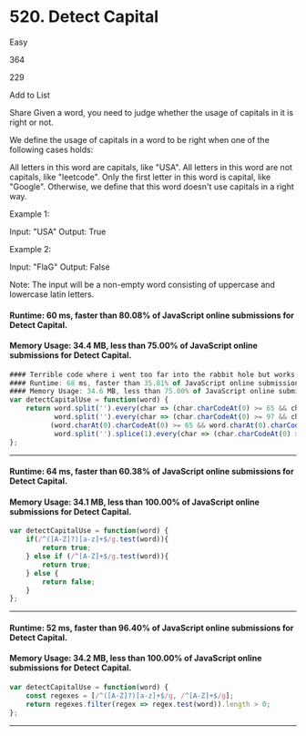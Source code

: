 # 520. Detect Capital
Easy

364

229

Add to List

Share
Given a word, you need to judge whether the usage of capitals in it is right or not.

We define the usage of capitals in a word to be right when one of the following cases holds:

All letters in this word are capitals, like "USA".
All letters in this word are not capitals, like "leetcode".
Only the first letter in this word is capital, like "Google".
Otherwise, we define that this word doesn't use capitals in a right way.
 

Example 1:

Input: "USA"
Output: True
 

Example 2:

Input: "FlaG"
Output: False
 

Note: The input will be a non-empty word consisting of uppercase and lowercase latin letters.

#### Runtime: 60 ms, faster than 80.08% of JavaScript online submissions for Detect Capital.
#### Memory Usage: 34.4 MB, less than 75.00% of JavaScript online submissions for Detect Capital.

```javascript
#### Terrible code where i went too far into the rabbit hole but works
#### Runtime: 68 ms, faster than 35.81% of JavaScript online submissions for Detect Capital.
#### Memory Usage: 34.6 MB, less than 75.00% of JavaScript online submissions for Detect Capital.
var detectCapitalUse = function(word) {
    return word.split('').every(char => (char.charCodeAt(0) >= 65 && char.charCodeAt(0) <= 90)) || 
           word.split('').every(char => (char.charCodeAt(0) >= 97 && char.charCodeAt(0) <= 122)) || 
          (word.charAt(0).charCodeAt(0) >= 65 && word.charAt(0).charCodeAt(0) <= 90 && 
           word.split('').splice(1).every(char => (char.charCodeAt(0) >= 97 && char.charCodeAt(0) <= 122)));
};
```
---

#### Runtime: 64 ms, faster than 60.38% of JavaScript online submissions for Detect Capital.
#### Memory Usage: 34.1 MB, less than 100.00% of JavaScript online submissions for Detect Capital.
```javascript
var detectCapitalUse = function(word) {
    if(/^([A-Z]?)[a-z]+$/g.test(word)){
        return true;
    } else if (/^[A-Z]+$/g.test(word)){
        return true;
    } else {
        return false;
    }
};
```
---

#### Runtime: 52 ms, faster than 96.40% of JavaScript online submissions for Detect Capital.
#### Memory Usage: 34.2 MB, less than 100.00% of JavaScript online submissions for Detect Capital.
```javascript
var detectCapitalUse = function(word) {
    const regexes = [/^([A-Z]?)[a-z]+$/g, /^[A-Z]+$/g];
    return regexes.filter(regex => regex.test(word)).length > 0;
};
```
---


